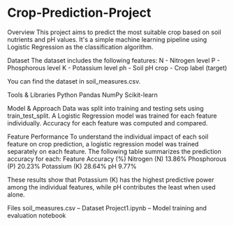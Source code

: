 # Crop-Prediction-Project
Overview
This project aims to predict the most suitable crop based on soil nutrients and pH values. It's a simple machine learning pipeline using Logistic Regression as the classification algorithm.

Dataset
The dataset includes the following features:
N - Nitrogen level
P - Phosphorous level
K - Potassium level
ph - Soil pH
crop - Crop label (target)

You can find the dataset in soil_measures.csv.

Tools & Libraries
Python 
Pandas 
NumPy
Scikit-learn 

Model & Approach
Data was split into training and testing sets using train_test_split.
A Logistic Regression model was trained for each feature individually.
Accuracy for each feature was computed and compared.

Feature Performance
To understand the individual impact of each soil feature on crop prediction, a logistic regression model was trained separately on each feature. The following table summarizes the prediction accuracy for each:
Feature	Accuracy (%)
Nitrogen (N)	13.86%
Phosphorous (P)	20.23%
Potassium (K)	28.64%
pH	9.77%

These results show that Potassium (K) has the highest predictive power among the individual features, while pH contributes the least when used alone.

Files
soil_measures.csv – Dataset
Project1.ipynb – Model training and evaluation notebook
